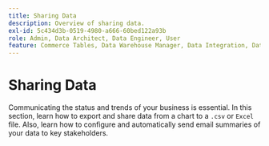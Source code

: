 ```yaml
---
title: Sharing Data
description: Overview of sharing data.
exl-id: 5c434d3b-0519-4980-a666-60bed122a93b
role: Admin, Data Architect, Data Engineer, User
feature: Commerce Tables, Data Warehouse Manager, Data Integration, Data Import/Export
---
```

# Sharing Data

Communicating the status and trends of your business is essential. In this section, learn how to export and share data from a chart to a `.csv` or `Excel` file. Also, learn how to configure and automatically send email summaries of your data to key stakeholders.
